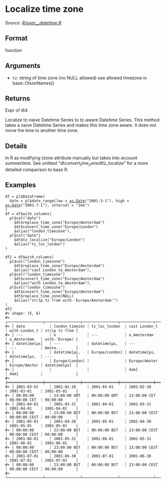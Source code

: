# Localize time zone

*Source: [R/expr__datetime.R](https://github.com/pola-rs/r-polars/tree/main/R/expr__datetime.R)*

## Format

function

## Arguments

- `tz`: string of time zone (no NULL allowed) see allowed timezone in base::OlsonNames()

## Returns

Expr of i64

Localize tz-naive Datetime Series to tz-aware Datetime Series. This method takes a naive Datetime Series and makes this time zone aware. It does not move the time to another time zone.

## Details

In R as modifying tzone attribute manually but takes into account summertime. See unittest "dt$convert_time_zone dt$tz_localize" for a more detailed comparison to base R.

## Examples

<pre class='r-example'><code><span class='r-in'><span><span class='va'>df</span> <span class='op'>=</span> <span class='va'>pl</span><span class='op'>$</span><span class='fu'>DataFrame</span><span class='op'>(</span></span></span>
<span class='r-in'><span>  date <span class='op'>=</span> <span class='va'>pl</span><span class='op'>$</span><span class='fu'>date_range</span><span class='op'>(</span>low <span class='op'>=</span> <span class='fu'><a href='https://rdrr.io/r/base/as.Date.html'>as.Date</a></span><span class='op'>(</span><span class='st'>"2001-3-1"</span><span class='op'>)</span>, high <span class='op'>=</span> <span class='fu'><a href='https://rdrr.io/r/base/as.Date.html'>as.Date</a></span><span class='op'>(</span><span class='st'>"2001-7-1"</span><span class='op'>)</span>, interval <span class='op'>=</span> <span class='st'>"1mo"</span><span class='op'>)</span></span></span>
<span class='r-in'><span><span class='op'>)</span></span></span>
<span class='r-in'><span><span class='va'>df</span> <span class='op'>=</span> <span class='va'>df</span><span class='op'>$</span><span class='fu'>with_columns</span><span class='op'>(</span></span></span>
<span class='r-in'><span>  <span class='va'>pl</span><span class='op'>$</span><span class='fu'>col</span><span class='op'>(</span><span class='st'>"date"</span><span class='op'>)</span></span></span>
<span class='r-in'><span>    <span class='op'>$</span><span class='va'>dt</span><span class='op'>$</span><span class='fu'>replace_time_zone</span><span class='op'>(</span><span class='st'>"Europe/Amsterdam"</span><span class='op'>)</span></span></span>
<span class='r-in'><span>    <span class='op'>$</span><span class='va'>dt</span><span class='op'>$</span><span class='fu'>convert_time_zone</span><span class='op'>(</span><span class='st'>"Europe/London"</span><span class='op'>)</span></span></span>
<span class='r-in'><span>    <span class='op'>$</span><span class='fu'>alias</span><span class='op'>(</span><span class='st'>"london_timezone"</span><span class='op'>)</span>,</span></span>
<span class='r-in'><span>  <span class='va'>pl</span><span class='op'>$</span><span class='fu'>col</span><span class='op'>(</span><span class='st'>"date"</span><span class='op'>)</span></span></span>
<span class='r-in'><span>    <span class='op'>$</span><span class='va'>dt</span><span class='op'>$</span><span class='fu'>tz_localize</span><span class='op'>(</span><span class='st'>"Europe/London"</span><span class='op'>)</span></span></span>
<span class='r-in'><span>    <span class='op'>$</span><span class='fu'>alias</span><span class='op'>(</span><span class='st'>"tz_loc_london"</span><span class='op'>)</span></span></span>
<span class='r-in'><span><span class='op'>)</span></span></span>
<span class='r-in'><span></span></span>
<span class='r-in'><span><span class='va'>df2</span> <span class='op'>=</span> <span class='va'>df</span><span class='op'>$</span><span class='fu'>with_columns</span><span class='op'>(</span></span></span>
<span class='r-in'><span>  <span class='va'>pl</span><span class='op'>$</span><span class='fu'>col</span><span class='op'>(</span><span class='st'>"london_timezone"</span><span class='op'>)</span></span></span>
<span class='r-in'><span>    <span class='op'>$</span><span class='va'>dt</span><span class='op'>$</span><span class='fu'>replace_time_zone</span><span class='op'>(</span><span class='st'>"Europe/Amsterdam"</span><span class='op'>)</span></span></span>
<span class='r-in'><span>    <span class='op'>$</span><span class='fu'>alias</span><span class='op'>(</span><span class='st'>"cast London_to_Amsterdam"</span><span class='op'>)</span>,</span></span>
<span class='r-in'><span>  <span class='va'>pl</span><span class='op'>$</span><span class='fu'>col</span><span class='op'>(</span><span class='st'>"london_timezone"</span><span class='op'>)</span></span></span>
<span class='r-in'><span>    <span class='op'>$</span><span class='va'>dt</span><span class='op'>$</span><span class='fu'>convert_time_zone</span><span class='op'>(</span><span class='st'>"Europe/Amsterdam"</span><span class='op'>)</span></span></span>
<span class='r-in'><span>    <span class='op'>$</span><span class='fu'>alias</span><span class='op'>(</span><span class='st'>"with London_to_Amsterdam"</span><span class='op'>)</span>,</span></span>
<span class='r-in'><span>  <span class='va'>pl</span><span class='op'>$</span><span class='fu'>col</span><span class='op'>(</span><span class='st'>"london_timezone"</span><span class='op'>)</span></span></span>
<span class='r-in'><span>    <span class='op'>$</span><span class='va'>dt</span><span class='op'>$</span><span class='fu'>convert_time_zone</span><span class='op'>(</span><span class='st'>"Europe/Amsterdam"</span><span class='op'>)</span></span></span>
<span class='r-in'><span>    <span class='op'>$</span><span class='va'>dt</span><span class='op'>$</span><span class='fu'>replace_time_zone</span><span class='op'>(</span><span class='cn'>NULL</span><span class='op'>)</span></span></span>
<span class='r-in'><span>    <span class='op'>$</span><span class='fu'>alias</span><span class='op'>(</span><span class='st'>"strip tz from with-'Europe/Amsterdam'"</span><span class='op'>)</span></span></span>
<span class='r-in'><span><span class='op'>)</span></span></span>
<span class='r-in'><span><span class='va'>df2</span></span></span>
<span class='r-out co'><span class='r-pr'>#&gt;</span> shape: (5, 6)</span>
<span class='r-out co'><span class='r-pr'>#&gt;</span> ┌────────────────┬────────────────┬────────────────┬───────────────┬───────────────┬───────────────┐</span>
<span class='r-out co'><span class='r-pr'>#&gt;</span> │ date           ┆ london_timezon ┆ tz_loc_london  ┆ cast London_t ┆ with London_t ┆ strip tz from │</span>
<span class='r-out co'><span class='r-pr'>#&gt;</span> │ ---            ┆ e              ┆ ---            ┆ o_Amsterdam   ┆ o_Amsterdam   ┆ with-'Europe/ │</span>
<span class='r-out co'><span class='r-pr'>#&gt;</span> │ datetime[μs]   ┆ ---            ┆ datetime[μs,   ┆ ---           ┆ ---           ┆ Amste...      │</span>
<span class='r-out co'><span class='r-pr'>#&gt;</span> │                ┆ datetime[μs,   ┆ Europe/London] ┆ datetime[μs,  ┆ datetime[μs,  ┆ ---           │</span>
<span class='r-out co'><span class='r-pr'>#&gt;</span> │                ┆ Europe/London] ┆                ┆ Europe/Amster ┆ Europe/Amster ┆ datetime[μs]  │</span>
<span class='r-out co'><span class='r-pr'>#&gt;</span> │                ┆                ┆                ┆ dam]          ┆ dam]          ┆               │</span>
<span class='r-out co'><span class='r-pr'>#&gt;</span> ╞════════════════╪════════════════╪════════════════╪═══════════════╪═══════════════╪═══════════════╡</span>
<span class='r-out co'><span class='r-pr'>#&gt;</span> │ 2001-03-01     ┆ 2001-02-28     ┆ 2001-03-01     ┆ 2001-02-28    ┆ 2001-03-01    ┆ 2001-03-01    │</span>
<span class='r-out co'><span class='r-pr'>#&gt;</span> │ 00:00:00       ┆ 23:00:00 GMT   ┆ 00:00:00 GMT   ┆ 23:00:00 CET  ┆ 00:00:00 CET  ┆ 00:00:00      │</span>
<span class='r-out co'><span class='r-pr'>#&gt;</span> │ 2001-04-01     ┆ 2001-03-31     ┆ 2001-04-01     ┆ 2001-03-31    ┆ 2001-04-01    ┆ 2001-04-01    │</span>
<span class='r-out co'><span class='r-pr'>#&gt;</span> │ 00:00:00       ┆ 23:00:00 BST   ┆ 00:00:00 BST   ┆ 23:00:00 CEST ┆ 00:00:00 CEST ┆ 00:00:00      │</span>
<span class='r-out co'><span class='r-pr'>#&gt;</span> │ 2001-05-01     ┆ 2001-04-30     ┆ 2001-05-01     ┆ 2001-04-30    ┆ 2001-05-01    ┆ 2001-05-01    │</span>
<span class='r-out co'><span class='r-pr'>#&gt;</span> │ 00:00:00       ┆ 23:00:00 BST   ┆ 00:00:00 BST   ┆ 23:00:00 CEST ┆ 00:00:00 CEST ┆ 00:00:00      │</span>
<span class='r-out co'><span class='r-pr'>#&gt;</span> │ 2001-06-01     ┆ 2001-05-31     ┆ 2001-06-01     ┆ 2001-05-31    ┆ 2001-06-01    ┆ 2001-06-01    │</span>
<span class='r-out co'><span class='r-pr'>#&gt;</span> │ 00:00:00       ┆ 23:00:00 BST   ┆ 00:00:00 BST   ┆ 23:00:00 CEST ┆ 00:00:00 CEST ┆ 00:00:00      │</span>
<span class='r-out co'><span class='r-pr'>#&gt;</span> │ 2001-07-01     ┆ 2001-06-30     ┆ 2001-07-01     ┆ 2001-06-30    ┆ 2001-07-01    ┆ 2001-07-01    │</span>
<span class='r-out co'><span class='r-pr'>#&gt;</span> │ 00:00:00       ┆ 23:00:00 BST   ┆ 00:00:00 BST   ┆ 23:00:00 CEST ┆ 00:00:00 CEST ┆ 00:00:00      │</span>
<span class='r-out co'><span class='r-pr'>#&gt;</span> └────────────────┴────────────────┴────────────────┴───────────────┴───────────────┴───────────────┘</span>
 </code></pre>